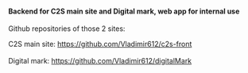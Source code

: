 <h4>Backend for C2S main site and Digital mark, web app for internal use</h4>

<p>Github repositories of those 2 sites: </p>

C2S main site: https://github.com/Vladimir612/c2s-front <br><br>
Digital mark: https://github.com/Vladimir612/digitalMark
